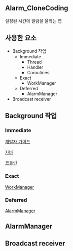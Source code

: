 ## Alarm_CloneCoding
설정된 시간에 알람을 울리는 앱

## 사용한 요소
- Background 작업
  - Immediate
    - Thread
    - Handler
    - Coroutines
  - Exact
    - WorkManager
  - Deferred
    - AlarmManager
- Broadcast receiver

## Background 작업
### Immediate
[개발자 가이드](https://developer.android.com/guide/background?hl=ko#recommended-immediate)

[자바](https://developer.android.com/guide/background/threading?hl=ko)

[코틀린](https://developer.android.com/kotlin/coroutines?hl=ko)

### Exact
[WorkManager](https://developer.android.com/topic/libraries/architecture/workmanager?hl=ko)

### Deferred
[AlarmManager](https://developer.android.com/training/scheduling/alarms?hl=ko)

## AlarmManager

## Broadcast receiver
